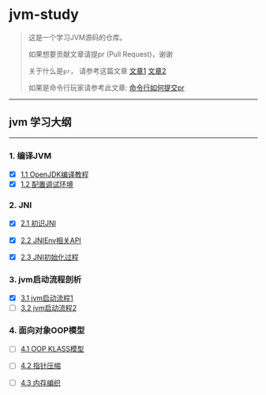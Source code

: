 # jvm-study

> 这是一个学习JVM源码的仓库。
> 
> 如果想要贡献文章请提pr (Pull Request)，谢谢
> 
> 关于什么是`pr`， 请参考这篇文章 [文章1](https://www.jianshu.com/p/a31a888ac46b)
>  [文章2](https://blog.csdn.net/qq_33429968/article/details/62219783)
> 
> 如果是命令行玩家请参考此文章: [命令行如何提交pr](http://www.ruanyifeng.com/blog/2017/07/pull_request.html)
<hr>

## jvm 学习大纲

<hr>

### 1. 编译JVM
* [x] [1.1 OpenJDK编译教程](src/autorun/jvm/enviment/ENVIMENT_INIT.md)
* [x] [1.2 配置调试环境](src/autorun/jvm/enviment/IDE_DEBUG.md) </br>

### 2. JNI
- [x] [2.1 初识JNI](src/autorun/jvm/jni/README.md) </br>
- [x] [2.2 JNIEnv相关API](src/autorun/jvm/jni/JNIEnvAPI.md) </br>
- [x] [2.3 JNI初始化过程](src/autorun/jvm/jni/JNI_INIT.md)


### 3. jvm启动流程剖析
- [x] [3.1 jvm启动流程1](src/autorun/jvm/start/README.md) </br>
- [ ] [3.2 jvm启动流程2](src/autorun/jvm/start/README2.md) </br>
### 4. 面向对象OOP模型
- [ ] [4.1 OOP KLASS模型](src/autorun/jvm/oop/OOP.md) </br>
- [ ] [4.2 指针压缩](src/autorun/jvm/oop/Compressed_Oops.md) </br>
- [ ] [4.3 内存编织](src/autorun/jvm/oop/Memory_Weave.md) </br>

